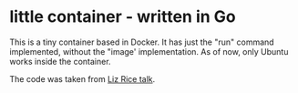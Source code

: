 # little container - written in Go

This is a tiny container based in Docker. It has just the "run" command
implemented, without the "image' implementation. As of now, only Ubuntu works
inside the container.

The code was taken from [Liz Rice talk](https://youtu.be/oSlheqvaRso).

